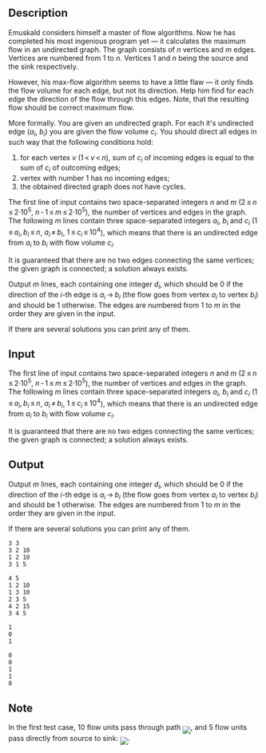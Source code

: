 ## Description

<div><p>Emuskald considers himself a master of flow algorithms. Now he has completed his most ingenious program yet — it calculates the maximum flow in an undirected graph. The graph consists of <span class="tex-span"><i>n</i></span> vertices and <span class="tex-span"><i>m</i></span> edges. Vertices are numbered from 1 to <span class="tex-span"><i>n</i></span>. Vertices <span class="tex-span">1</span> and <span class="tex-span"><i>n</i></span> being the source and the sink respectively.</p><p>However, his max-flow algorithm seems to have a little flaw — it only finds the flow volume for each edge, but not its direction. Help him find for each edge the direction of the flow through this edges. Note, that the resulting flow should be correct maximum flow.</p><p>More formally. You are given an undirected graph. For each it's undirected edge (<span class="tex-span"><i>a</i><sub class="lower-index"><i>i</i></sub></span>, <span class="tex-span"><i>b</i><sub class="lower-index"><i>i</i></sub></span>) you are given the flow volume <span class="tex-span"><i>c</i><sub class="lower-index"><i>i</i></sub></span>. You should direct all edges in such way that the following conditions hold:</p><ol> <li> for each vertex <span class="tex-span"><i>v</i></span> <span class="tex-span">(1 &lt; <i>v</i> &lt; <i>n</i>)</span>, sum of <span class="tex-span"><i>c</i><sub class="lower-index"><i>i</i></sub></span> of incoming edges is equal to the sum of <span class="tex-span"><i>c</i><sub class="lower-index"><i>i</i></sub></span> of outcoming edges; </li><li> vertex with number <span class="tex-span">1</span> has no incoming edges; </li><li> the obtained directed graph <span class="tex-font-style-bf">does not have cycles</span>. </li></ol></div><div class="input-specification"><p>The first line of input contains two space-separated integers <span class="tex-span"><i>n</i></span> and <span class="tex-span"><i>m</i></span> (<span class="tex-span">2 ≤ <i>n</i> ≤ 2·10<sup class="upper-index">5</sup></span>, <span class="tex-span"><i>n</i> - 1 ≤ <i>m</i> ≤ 2·10<sup class="upper-index">5</sup></span>), the number of vertices and edges in the graph. The following <span class="tex-span"><i>m</i></span> lines contain three space-separated integers <span class="tex-span"><i>a</i><sub class="lower-index"><i>i</i></sub></span>, <span class="tex-span"><i>b</i><sub class="lower-index"><i>i</i></sub></span> and <span class="tex-span"><i>c</i><sub class="lower-index"><i>i</i></sub></span> (<span class="tex-span">1 ≤ <i>a</i><sub class="lower-index"><i>i</i></sub>, <i>b</i><sub class="lower-index"><i>i</i></sub> ≤ <i>n</i></span>, <span class="tex-span"><i>a</i><sub class="lower-index"><i>i</i></sub> ≠ <i>b</i><sub class="lower-index"><i>i</i></sub></span>, <span class="tex-span">1 ≤ <i>c</i><sub class="lower-index"><i>i</i></sub> ≤ 10<sup class="upper-index">4</sup></span>), which means that there is an undirected edge from <span class="tex-span"><i>a</i><sub class="lower-index"><i>i</i></sub></span> to <span class="tex-span"><i>b</i><sub class="lower-index"><i>i</i></sub></span> with flow volume <span class="tex-span"><i>c</i><sub class="lower-index"><i>i</i></sub></span>.</p><p>It is guaranteed that there are no two edges connecting the same vertices; the given graph is connected; a solution always exists.</p></div><div class="output-specification"><p>Output <span class="tex-span"><i>m</i></span> lines, each containing one integer <span class="tex-span"><i>d</i><sub class="lower-index"><i>i</i></sub></span>, which should be 0 if the direction of the <span class="tex-span"><i>i</i></span>-th edge is <span class="tex-span"><i>a</i><sub class="lower-index"><i>i</i></sub> → <i>b</i><sub class="lower-index"><i>i</i></sub></span> (the flow goes from vertex <span class="tex-span"><i>a</i><sub class="lower-index"><i>i</i></sub></span> to vertex <span class="tex-span"><i>b</i><sub class="lower-index"><i>i</i></sub></span>) and should be 1 otherwise. The edges are numbered from 1 to <span class="tex-span"><i>m</i></span> in the order they are given in the input.</p><p>If there are several solutions you can print any of them.</p></div>

## Input

<p>The first line of input contains two space-separated integers <span class="tex-span"><i>n</i></span> and <span class="tex-span"><i>m</i></span> (<span class="tex-span">2 ≤ <i>n</i> ≤ 2·10<sup class="upper-index">5</sup></span>, <span class="tex-span"><i>n</i> - 1 ≤ <i>m</i> ≤ 2·10<sup class="upper-index">5</sup></span>), the number of vertices and edges in the graph. The following <span class="tex-span"><i>m</i></span> lines contain three space-separated integers <span class="tex-span"><i>a</i><sub class="lower-index"><i>i</i></sub></span>, <span class="tex-span"><i>b</i><sub class="lower-index"><i>i</i></sub></span> and <span class="tex-span"><i>c</i><sub class="lower-index"><i>i</i></sub></span> (<span class="tex-span">1 ≤ <i>a</i><sub class="lower-index"><i>i</i></sub>, <i>b</i><sub class="lower-index"><i>i</i></sub> ≤ <i>n</i></span>, <span class="tex-span"><i>a</i><sub class="lower-index"><i>i</i></sub> ≠ <i>b</i><sub class="lower-index"><i>i</i></sub></span>, <span class="tex-span">1 ≤ <i>c</i><sub class="lower-index"><i>i</i></sub> ≤ 10<sup class="upper-index">4</sup></span>), which means that there is an undirected edge from <span class="tex-span"><i>a</i><sub class="lower-index"><i>i</i></sub></span> to <span class="tex-span"><i>b</i><sub class="lower-index"><i>i</i></sub></span> with flow volume <span class="tex-span"><i>c</i><sub class="lower-index"><i>i</i></sub></span>.</p><p>It is guaranteed that there are no two edges connecting the same vertices; the given graph is connected; a solution always exists.</p>

## Output

<p>Output <span class="tex-span"><i>m</i></span> lines, each containing one integer <span class="tex-span"><i>d</i><sub class="lower-index"><i>i</i></sub></span>, which should be 0 if the direction of the <span class="tex-span"><i>i</i></span>-th edge is <span class="tex-span"><i>a</i><sub class="lower-index"><i>i</i></sub> → <i>b</i><sub class="lower-index"><i>i</i></sub></span> (the flow goes from vertex <span class="tex-span"><i>a</i><sub class="lower-index"><i>i</i></sub></span> to vertex <span class="tex-span"><i>b</i><sub class="lower-index"><i>i</i></sub></span>) and should be 1 otherwise. The edges are numbered from 1 to <span class="tex-span"><i>m</i></span> in the order they are given in the input.</p><p>If there are several solutions you can print any of them.</p>





```input1
3 3
3 2 10
1 2 10
3 1 5

```




```input2
4 5
1 2 10
1 3 10
2 3 5
4 2 15
3 4 5

```




```output1
1
0
1

```




```output2
0
0
1
1
0

```



## Note

<p>In the first test case, 10 flow units pass through path <img align="middle" class="tex-formula" src="file://PLS1khZ6.png" style="max-width: 100.0%;max-height: 100.0%;">, and 5 flow units pass directly from source to sink: <img align="middle" class="tex-formula" src="file://zfs4Vxrn.png" style="max-width: 100.0%;max-height: 100.0%;">.</p>
